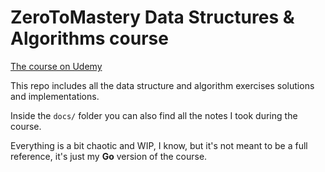 # ZeroToMastery Data Structures & Algorithms course

[The course on Udemy](https://www.udemy.com/course/master-the-coding-interview-data-structures-algorithms/)

This repo includes all the data structure and algorithm exercises solutions and implementations. 

Inside the `docs/` folder you can also find all the notes I took during the course. 

Everything is a bit chaotic and WIP, I know, but it's not meant to be a full reference, it's just my **Go** version of the course.